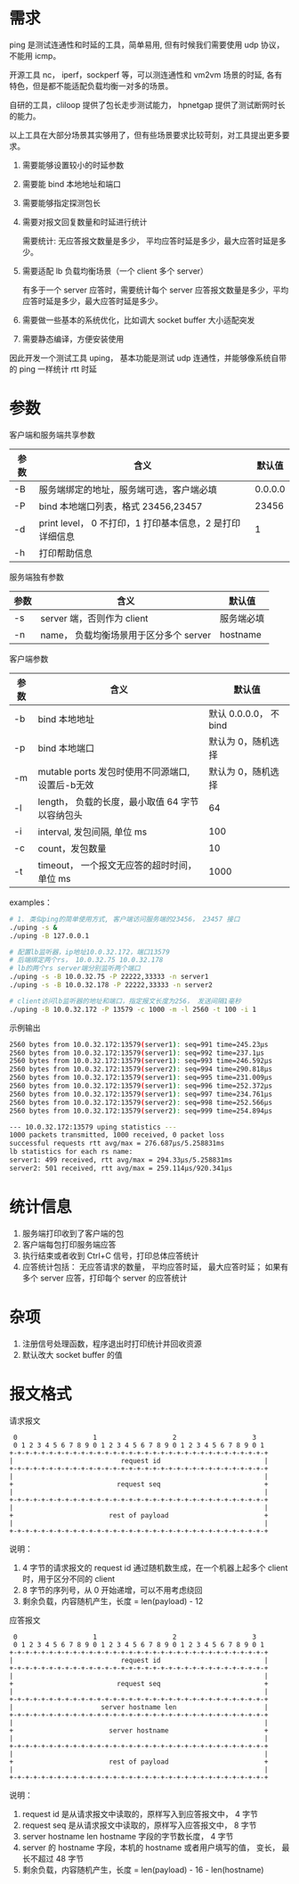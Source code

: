 # 需求

ping 是测试连通性和时延的工具，简单易用, 但有时候我们需要使用 udp 协议，不能用 icmp。

开源工具 nc， iperf，sockperf 等，可以测连通性和 vm2vm 场景的时延, 各有特色，但是都不能适配负载均衡一对多的场景。

自研的工具，cliloop 提供了包长走步测试能力， hpnetgap 提供了测试断网时长的能力。

以上工具在大部分场景其实够用了，但有些场景要求比较苛刻，对工具提出更多要求。

1. 需要能够设置较小的时延参数

2. 需要能 bind 本地地址和端口

3. 需要能够指定探测包长

4. 需要对报文回复数量和时延进行统计

   需要统计: 无应答报文数量是多少， 平均应答时延是多少，最大应答时延是多少。

5. 需要适配 lb 负载均衡场景（一个 client 多个 server）

   有多于一个 server 应答时，需要统计每个 server 应答报文数量是多少，平均应答时延是多少，最大应答时延是多少。

6. 需要做一些基本的系统优化，比如调大 socket buffer 大小适配突发

7. 需要静态编译，方便安装使用

因此开发一个测试工具 uping， 基本功能是测试 udp 连通性，并能够像系统自带的 ping 一样统计 rtt 时延

# 参数

客户端和服务端共享参数

| 参数 | 含义                                                     | 默认值  |
| ---- | -------------------------------------------------------- | ------- |
| -B   | 服务端绑定的地址，服务端可选，客户端必填                 | 0.0.0.0 |
| -P   | bind 本地端口列表，格式 23456,23457                          | 23456   |
| -d   | print level， 0 不打印，1 打印基本信息，2 是打印详细信息 | 1       |
| -h   | 打印帮助信息                                             |         |

服务端独有参数

| 参数 | 含义                                   | 默认值     |
| ---- | -------------------------------------- | ---------- |
| -s   | server 端，否则作为 client             | 服务端必填 |
| -n   | name， 负载均衡场景用于区分多个 server | hostname   |

客户端参数

| 参数 | 含义                                            | 默认值                 |
| ---- | ----------------------------------------------- | ---------------------- |
| -b   | bind 本地地址                                   | 默认 0.0.0.0， 不 bind |
| -p   | bind 本地端口                                   | 默认为 0，随机选择     |
| -m   | mutable ports 发包时使用不同源端口, 设置后-b无效 | 默认为 0，随机选择     |
| -l   | length， 负载的长度，最小取值 64 字节以容纳包头 | 64                     |
| -i   | interval, 发包间隔, 单位 ms                     | 100                    |
| -c   | count，发包数量                                 | 10                     |
| -t   | timeout， 一个报文无应答的超时时间，单位 ms     | 1000                   |

examples：

```bash
# 1. 类似ping的简单使用方式, 客户端访问服务端的23456， 23457 接口
./uping -s &
./uping -B 127.0.0.1

# 配置lb监听器，ip地址10.0.32.172，端口13579
# 后端绑定两个rs， 10.0.32.75 10.0.32.178
# lb的两个rs server端分别监听两个端口
./uping -s -B 10.0.32.75 -P 22222,33333 -n server1
./uping -s -B 10.0.32.178 -P 22222,33333 -n server2

# client访问lb监听器的地址和端口，指定报文长度为256， 发送间隔1毫秒
./uping -B 10.0.32.172 -P 13579 -c 1000 -m -l 2560 -t 100 -i 1
```
示例输出
```bash
2560 bytes from 10.0.32.172:13579(server1): seq=991 time=245.23µs
2560 bytes from 10.0.32.172:13579(server1): seq=992 time=237.1µs
2560 bytes from 10.0.32.172:13579(server1): seq=993 time=246.592µs
2560 bytes from 10.0.32.172:13579(server2): seq=994 time=290.818µs
2560 bytes from 10.0.32.172:13579(server1): seq=995 time=231.009µs
2560 bytes from 10.0.32.172:13579(server1): seq=996 time=252.372µs
2560 bytes from 10.0.32.172:13579(server1): seq=997 time=234.761µs
2560 bytes from 10.0.32.172:13579(server2): seq=998 time=252.566µs
2560 bytes from 10.0.32.172:13579(server2): seq=999 time=254.894µs

--- 10.0.32.172:13579 uping statistics ---
1000 packets transmitted, 1000 received, 0 packet loss
successful requests rtt avg/max = 276.687µs/5.258831ms
lb statistics for each rs name:
server1: 499 received, rtt avg/max = 294.33µs/5.258831ms
server2: 501 received, rtt avg/max = 259.114µs/920.341µs
```
# 统计信息

1. 服务端打印收到了客户端的包
2. 客户端每包打印服务端应答
3. 执行结束或者收到 Ctrl+C 信号，打印总体应答统计
4. 应答统计包括： 无应答请求的数量， 平均应答时延， 最大应答时延； 如果有多个 server 应答，打印每个 server 的应答统计

# 杂项

1. 注册信号处理函数，程序退出时打印统计并回收资源
2. 默认改大 socket buffer 的值

# 报文格式

请求报文

```ascii
 0                   1                   2                   3
 0 1 2 3 4 5 6 7 8 9 0 1 2 3 4 5 6 7 8 9 0 1 2 3 4 5 6 7 8 9 0 1
+-+-+-+-+-+-+-+-+-+-+-+-+-+-+-+-+-+-+-+-+-+-+-+-+-+-+-+-+-+-+-+-+
|                           request id                          |
+-+-+-+-+-+-+-+-+-+-+-+-+-+-+-+-+-+-+-+-+-+-+-+-+-+-+-+-+-+-+-+-+
|                                                               |
+                          request seq                          +
|                                                               |
+-+-+-+-+-+-+-+-+-+-+-+-+-+-+-+-+-+-+-+-+-+-+-+-+-+-+-+-+-+-+-+-+
|                                                               |
+                        rest of payload                        +
|                                                               |
+-+-+-+-+-+-+-+-+-+-+-+-+-+-+-+-+-+-+-+-+-+-+-+-+-+-+-+-+-+-+-+-+
```

说明：

1. 4 字节的请求报文的 request id 通过随机数生成，在一个机器上起多个 client 时，用于区分不同的 client
2. 8 字节的序列号，从 0 开始递增，可以不用考虑绕回
3. 剩余负载，内容随机产生，长度 = len(payload) - 12

应答报文

```
 0                   1                   2                   3
 0 1 2 3 4 5 6 7 8 9 0 1 2 3 4 5 6 7 8 9 0 1 2 3 4 5 6 7 8 9 0 1
+-+-+-+-+-+-+-+-+-+-+-+-+-+-+-+-+-+-+-+-+-+-+-+-+-+-+-+-+-+-+-+-+
|                           request id                          |
+-+-+-+-+-+-+-+-+-+-+-+-+-+-+-+-+-+-+-+-+-+-+-+-+-+-+-+-+-+-+-+-+
|                                                               |
+                          request seq                          +
|                                                               |
+-+-+-+-+-+-+-+-+-+-+-+-+-+-+-+-+-+-+-+-+-+-+-+-+-+-+-+-+-+-+-+-+
|                      server hostname len                      |
+-+-+-+-+-+-+-+-+-+-+-+-+-+-+-+-+-+-+-+-+-+-+-+-+-+-+-+-+-+-+-+-+
|                                                               |
+                        server hostname                        +
|                                                               |
+-+-+-+-+-+-+-+-+-+-+-+-+-+-+-+-+-+-+-+-+-+-+-+-+-+-+-+-+-+-+-+-+
|                                                               |
+                        rest of payload                        +
|                                                               |
+-+-+-+-+-+-+-+-+-+-+-+-+-+-+-+-+-+-+-+-+-+-+-+-+-+-+-+-+-+-+-+-+
```

说明：

1. request id 是从请求报文中读取的，原样写入到应答报文中， 4 字节
2. request seq 是从请求报文中读取的，原样写入应答报文中， 8 字节
3. server hostname len hostname 字段的字节数长度， 4 字节
4. server 的 hostname 字段，本机的 hostname 或者用户填写的值， 变长， 最长不超过 48 字节
5. 剩余负载，内容随机产生，长度 = len(payload) - 16 - len(hostname)
